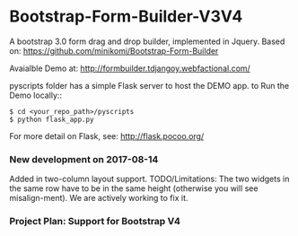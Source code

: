 Bootstrap-Form-Builder-V3V4
==========================

A bootstrap 3.0 form drag and drop builder, implemented in Jquery.  Based on:  https://github.com/minikomi/Bootstrap-Form-Builder


Avaialble Demo at:
http://formbuilder.tdjangoy.webfactional.com/

pyscripts folder has a simple Flask server to host the DEMO app. 
to Run the Demo locally::
	
	$ cd <your_repo_path>/pyscripts
	$ python flask_app.py 
  
For more detail on Flask, see: http://flask.pocoo.org/


### New development on 2017-08-14

Added in two-column layout support. TODO/Limitations: The two widgets in the same row have to be in
the same height (otherwise you will see misalign-ment). We are actively working to fix it.


### Project Plan: Support for Bootstrap V4


